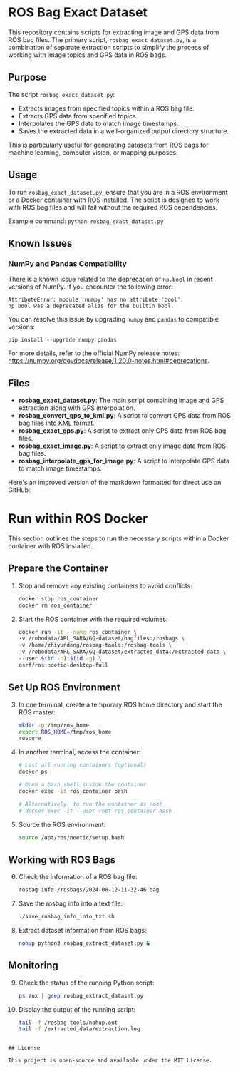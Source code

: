 # ROS Bag Exact Dataset

This repository contains scripts for extracting image and GPS data from ROS bag files. The primary script, `rosbag_exact_dataset.py`, is a combination of separate extraction scripts to simplify the process of working with image topics and GPS data in ROS bags. 

## Purpose

The script `rosbag_exact_dataset.py`:
- Extracts images from specified topics within a ROS bag file.
- Extracts GPS data from specified topics.
- Interpolates the GPS data to match image timestamps.
- Saves the extracted data in a well-organized output directory structure.

This is particularly useful for generating datasets from ROS bags for machine learning, computer vision, or mapping purposes.

## Usage

To run `rosbag_exact_dataset.py`, ensure that you are in a ROS environment or a Docker container with ROS installed. The script is designed to work with ROS bag files and will fail without the required ROS dependencies.

Example command:
```python rosbag_exact_dataset.py```

## Known Issues

### NumPy and Pandas Compatibility

There is a known issue related to the deprecation of `np.bool` in recent versions of NumPy. If you encounter the following error:
```
AttributeError: module 'numpy' has no attribute 'bool'.
np.bool was a deprecated alias for the builtin bool.
```

You can resolve this issue by upgrading `numpy` and `pandas` to compatible versions:

```
pip install --upgrade numpy pandas
```

For more details, refer to the official NumPy release notes: https://numpy.org/devdocs/release/1.20.0-notes.html#deprecations.

## Files

- **rosbag_exact_dataset.py**: The main script combining image and GPS extraction along with GPS interpolation.
- **rosbag_convert_gps_to_kml.py**: A script to convert GPS data from ROS bag files into KML format.
- **rosbag_exact_gps.py**: A script to extract only GPS data from ROS bag files.
- **rosbag_exact_image.py**: A script to extract only image data from ROS bag files.
- **rosbag_interpolate_gps_for_image.py**: A script to interpolate GPS data to match image timestamps.


Here's an improved version of the markdown formatted for direct use on GitHub:


# Run within ROS Docker

This section outlines the steps to run the necessary scripts within a Docker container with ROS installed.

## Prepare the Container

1. Stop and remove any existing containers to avoid conflicts:

   ```bash
   docker stop ros_container
   docker rm ros_container
   ```

2. Start the ROS container with the required volumes:

   ```bash
   docker run -it --name ros_container \
   -v /robodata/ARL_SARA/GQ-dataset/bagfiles:/rosbags \
   -v /home/zhiyundeng/rosbag-tools:/rosbag-tools \
   -v /robodata/ARL_SARA/GQ-dataset/extracted_data:/extracted_data \
   --user $(id -u):$(id -g) \
   osrf/ros:noetic-desktop-full
   ```

## Set Up ROS Environment

3. In one terminal, create a temporary ROS home directory and start the ROS master:

   ```bash
   mkdir -p /tmp/ros_home
   export ROS_HOME=/tmp/ros_home
   roscore
   ```

4. In another terminal, access the container:

   ```bash
   # List all running containers (optional)
   docker ps

   # Open a bash shell inside the container
   docker exec -it ros_container bash

   # Alternatively, to run the container as root
   # docker exec -it --user root ros_container bash
   ```

5. Source the ROS environment:

   ```bash
   source /opt/ros/noetic/setup.bash
   ```

## Working with ROS Bags

6. Check the information of a ROS bag file:

   ```bash
   rosbag info /rosbags/2024-08-12-11-32-46.bag
   ```

7. Save the rosbag info into a text file:

   ```bash
   ./save_rosbag_info_into_txt.sh
   ```

8. Extract dataset information from ROS bags:

   ```bash
   nohup python3 rosbag_extract_dataset.py &
   ```

## Monitoring

9. Check the status of the running Python script:

   ```bash
   ps aux | grep rosbag_extract_dataset.py
   ```

10. Display the output of the running script:

    ```bash
    tail -f /rosbag-tools/nohup.out
    tail -f /extracted_data/extraction.log
    ```
```
   
## License

This project is open-source and available under the MIT License.

